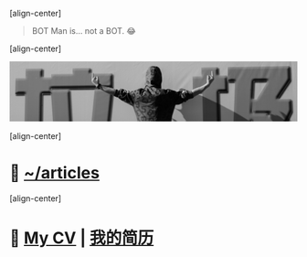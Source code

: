 ﻿[align-center]

> BOT Man is... not a BOT. 😂

[align-center]

![BOT Man](/static/botman.jpg)

[align-center]

# 📝 [~/articles](/articles/)

[align-center]

# 🙈 [My CV](/articles/?post=misc/CV-en) | [我的简历](/articles/?post=misc/CV-zh)
